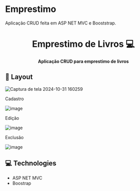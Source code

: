 ﻿# Emprestimo
Aplicação CRUD feita em ASP NET MVC e Booststrap.
<h1 align="center" style="font-weight: bold;">Emprestimo de Livros 💻</h1>

<p align="center">
    <b>Aplicação CRUD para emprestimo de livros</b>
</p>


<h2 id="layout">🎨 Layout</h2>
<p align="center">

![Captura de tela 2024-10-31 160259](https://github.com/user-attachments/assets/e2f85e4e-a2c6-4f9f-a196-5009a3ee13d8)


Cadastro

![image](https://github.com/user-attachments/assets/389ad743-7705-464d-8d44-ef8a546d8762)

Edição

![image](https://github.com/user-attachments/assets/cb9f11ae-f3af-48ef-843a-d155adb51768)

Exclusão

![image](https://github.com/user-attachments/assets/a18996ad-32ba-404a-a3be-d5afb68b6469)
</p>

<h2 id="technologies">💻 Technologies</h2>
<ul>
 <li>ASP NET MVC</li>
 <li>Boostrap</li>
</ul>
